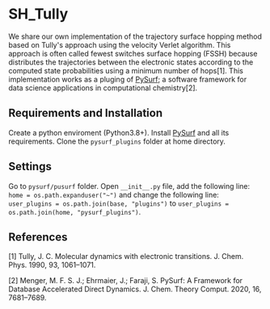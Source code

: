 # SH_Tully
We share our own implementation of the trajectory surface hopping method based on Tully's approach using the velocity Verlet algorithm. This approach is often called fewest switches surface hopping (FSSH) because distributes the trajectories between the electronic states according to the computed state probabilities using a minimum number of hops[1].
This implementation works as a pluging of [PySurf](https://github.com/MFSJMenger/pysurf); a software framework for data science applications in computational chemistry[2].
## Requirements and Installation
Create a python enviroment (Python3.8+). Install [PySurf](https://github.com/MFSJMenger/pysurf) and all its requirements. Clone the `pysurf_plugins` folder at home directory. 
## Settings
Go to `pysurf/pusurf` folder. Open `__init__.py` file, add the following line: `home = os.path.expanduser("~")` and change the following line: `user_plugins = os.path.join(base, "plugins")` to `user_plugins = os.path.join(home, "pysurf_plugins")`.
## References
[1] Tully, J. C. Molecular dynamics with electronic transitions. J. Chem. Phys. 1990, 93,
1061–1071.

[2] Menger, M. F. S. J.; Ehrmaier, J.; Faraji, S. PySurf: A Framework for Database
Accelerated Direct Dynamics. J. Chem. Theory Comput. 2020, 16, 7681–7689.
